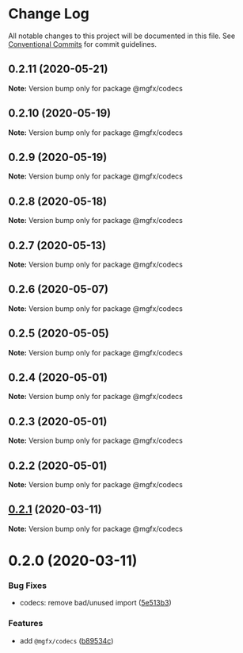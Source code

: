 # Change Log

All notable changes to this project will be documented in this file.
See [Conventional Commits](https://conventionalcommits.org) for commit guidelines.

## 0.2.11 (2020-05-21)

**Note:** Version bump only for package @mgfx/codecs





## 0.2.10 (2020-05-19)

**Note:** Version bump only for package @mgfx/codecs





## 0.2.9 (2020-05-19)

**Note:** Version bump only for package @mgfx/codecs





## 0.2.8 (2020-05-18)

**Note:** Version bump only for package @mgfx/codecs





## 0.2.7 (2020-05-13)

**Note:** Version bump only for package @mgfx/codecs





## 0.2.6 (2020-05-07)

**Note:** Version bump only for package @mgfx/codecs





## 0.2.5 (2020-05-05)

**Note:** Version bump only for package @mgfx/codecs





## 0.2.4 (2020-05-01)

**Note:** Version bump only for package @mgfx/codecs





## 0.2.3 (2020-05-01)

**Note:** Version bump only for package @mgfx/codecs





## 0.2.2 (2020-05-01)

**Note:** Version bump only for package @mgfx/codecs





## [0.2.1](https://github.com/ai-labs-team/mgFx/compare/@mgfx/codecs@0.2.0...@mgfx/codecs@0.2.1) (2020-03-11)

**Note:** Version bump only for package @mgfx/codecs





# 0.2.0 (2020-03-11)


### Bug Fixes

* codecs: remove bad/unused import ([5e513b3](https://github.com/ai-labs-team/mgFx/commit/5e513b3))


### Features

* add `@mgfx/codecs` ([b89534c](https://github.com/ai-labs-team/mgFx/commit/b89534c))

